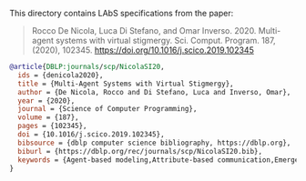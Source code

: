 This directory contains LAbS specifications from the paper:

> Rocco De Nicola, Luca Di Stefano, and Omar Inverso. 2020. Multi-agent systems with virtual stigmergy. Sci. Comput. Program. 187, (2020), 102345. https://doi.org/10.1016/j.scico.2019.102345
 
```bibtex
@article{DBLP:journals/scp/NicolaSI20,
  ids = {denicola2020},
  title = {Multi-Agent Systems with Virtual Stigmergy},
  author = {De Nicola, Rocco and Di Stefano, Luca and Inverso, Omar},
  year = {2020},
  journal = {Science of Computer Programming},
  volume = {187},
  pages = {102345},
  doi = {10.1016/j.scico.2019.102345},
  bibsource = {dblp computer science bibliography, https://dblp.org},
  biburl = {https://dblp.org/rec/journals/scp/NicolaSI20.bib},
  keywords = {Agent-based modeling,Attribute-based communication,Emergent behavior,Multi-agent systems,Stigmergic interaction}
}
```


